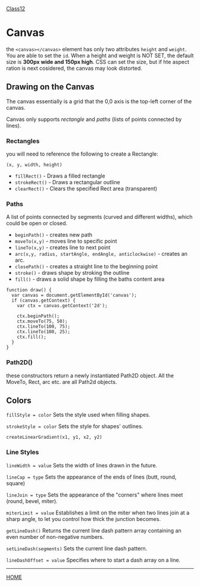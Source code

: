 [Class12](https://cassandraortiz.github.io/reading-notes/Class12/class12)

# Canvas

the `<canvas></canvas>` element has only two attributes `height` and `weight`.  You are able to set the `id`.   When a height and weight is NOT SET, the default size is **300px wide and 150px high**.  CSS can set the size, but if hte aspect ration is next cosidered, the canvas may look distorted.

## Drawing on the Canvas

The canvas essentially is a grid that the 0,0 axis is the top-left corner of the canvas.

Canvas only supports *rectangle* and *paths* (lists of points connected by lines).

### Rectangles
you will need to reference the following to create a Rectangle: 

`(x, y, width, height)`

- `fillRect()` - Draws a filled rectangle
- `strokeRect()` - Draws a rectangular outline
- `clearRect()` - Clears the specified Rect area (transparent)

### Paths

A list of points connected by segments (curved and different widths), which could be open or closed.

- `beginPath()` - creates new path
- `moveTo(x,y)` - moves line to specific point
- `lineTo(x,y)` - creates line to next point
- `arc(x,y, radius, startAngle, endAngle, anticlockwise)` - creates an arc. 
- `closePath()` - creates a straight line to the beginning point
- `stroke()` - draws shape by stroking the outline
- `fill()` - draws a solid shape by filling the baths content area

``` JavaSript
function draw() {
  var canvas = document.getElementById('canvas');
  if (canvas.getContext) {
    var ctx = canvas.getContext('2d');

    ctx.beginPath();
    ctx.moveTo(75, 50);
    ctx.lineTo(100, 75);
    ctx.lineTo(100, 25);
    ctx.fill();
  }
}
```

### Path2D()

these constructors return a newly instantiated Path2D object.  All the MoveTo, Rect, arc etc. are all Path2d objects. 

## Colors

`fillStyle = color` Sets the style used when filling shapes.

`strokeStyle = color` Sets the style for shapes' outlines.

`createLinearGradient(x1, y1, x2, y2)`

### Line Styles

`lineWidth = value` Sets the width of lines drawn in the future.

`lineCap = type` Sets the appearance of the ends of lines (butt, round, square)

`lineJoin = type` Sets the appearance of the "corners" where lines meet (round, bevel, miter).

`miterLimit = value` Establishes a limit on the miter when two lines join at a sharp angle, to let you control how thick the junction becomes.

`getLineDash()` Returns the current line dash pattern array containing an even number of non-negative numbers.

`setLineDash(segments)` Sets the current line dash pattern.

`lineDashOffset = value` Specifies where to start a dash array on a line.


---

[HOME](https://cassandraortiz.github.io/reading-notes)